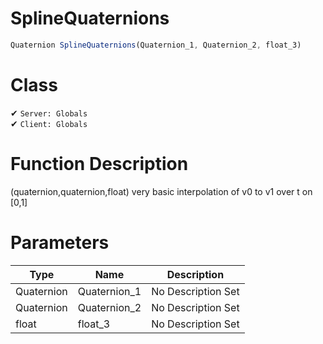 # SplineQuaternions
```js
Quaternion SplineQuaternions(Quaternion_1, Quaternion_2, float_3)
```
# Class
✔ `Server: Globals`  
✔ `Client: Globals`  

# Function Description
(quaternion,quaternion,float) very basic interpolation of v0 to v1 over t on [0,1]
# Parameters
Type|Name|Description
--|--|--
Quaternion|Quaternion_1|No Description Set
Quaternion|Quaternion_2|No Description Set
float|float_3|No Description Set
